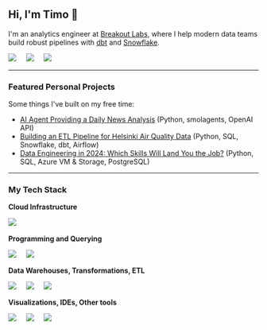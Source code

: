 ## Hi, I'm Timo 👋

I'm an analytics engineer at [Breakout Labs](https://breakout-labs.com), where I help modern data teams build robust pipelines with [dbt](https://www.getdbt.com/) and [Snowflake](https://www.snowflake.com/en/).

<a href="https://timosarkka.com" target="_blank"><img src="https://img.shields.io/badge/Website-%230db7ed.svg?&style=for-the-badge&logoColor=white" /></a>&nbsp;&nbsp;&nbsp;&nbsp;
<a href="https://www.linkedin.com/in/timosarkka/" target="_blank"><img src="https://img.shields.io/badge/linkedin-%230077B5.svg?&style=for-the-badge&logo=linkedin&logoColor=white" /></a>&nbsp;&nbsp;&nbsp;&nbsp;
<a href="mailto:t@timosarkka.com" target="_blank"><img src="https://img.shields.io/badge/Email-EA4335?style=for-the-badge&logo=gmail&logoColor=white" /></a>&nbsp;&nbsp;&nbsp;&nbsp;

---

### Featured Personal Projects

Some things I've built on my free time:

* <a href="https://github.com/timosarkka/ai-agent-news-summary" target=”_blank”>AI Agent Providing a Daily News Analysis</a> (Python, smolagents, OpenAI API)
* <a href="https://github.com/timosarkka/helsinki-air-quality" target="_blank">Building an ETL Pipeline for Helsinki Air Quality Data</a> (Python, SQL, Snowflake, dbt, Airflow)
* <a href="https://github.com/timosarkka/data-eng-skills" target="_blank">Data Engineering in 2024: Which Skills Will Land You the Job?</a> (Python, SQL, Azure VM & Storage, PostgreSQL)

---

### My Tech Stack

**Cloud Infrastructure**

<p align='left'>
    <a href="https://azure.microsoft.com/" target="_blank"><img src="https://img.shields.io/badge/Azure-%230db7ed.svg?&style=for-the-badge&logoColor=white" /></a>&nbsp;&nbsp;&nbsp;&nbsp;
</p>

**Programming and Querying**

<p align='left'>
    <a href="https://www.python.org/" target="_blank"><img src="https://img.shields.io/badge/Python-3776AB?style=for-the-badge&logo=python&logoColor=white&color=%233776AB" /></a>&nbsp;&nbsp;&nbsp;&nbsp;
    <a href="https://en.wikipedia.org/wiki/SQL" target="_blank"><img src="https://img.shields.io/badge/sql-878280?style=for-the-badge&logo=sql&logoColor=ffffff" /></a>&nbsp;&nbsp;&nbsp;&nbsp;
</p>

**Data Warehouses, Transformations, ETL**

<p align='left'>
    <a href="https://www.snowflake.com" target="_blank"><img src="https://img.shields.io/badge/Snowflake-29B5E8?style=for-the-badge&logo=snowflake&logoColor=white&color=%2329B5E8" /></a>&nbsp;&nbsp;&nbsp;&nbsp;
    <a href="https://www.getdbt.com/" target="_blank"><img src="https://img.shields.io/badge/dbt-de5d40.svg?&style=for-the-badge&logo=dbt&logoColor=white" /></a>&nbsp;&nbsp;&nbsp;&nbsp;
    <a href="https://www.matillion.com/" target="_blank"><img src="https://img.shields.io/badge/Matillion-15ab60?style=for-the-badge&logo=matillion&logoColor=white&color=%2315ab60" /></a>&nbsp;&nbsp;&nbsp;&nbsp;
</p>

**Visualizations, IDEs, Other tools**

<p align='left'>
    <a href="https://www.microsoft.com/en-us/power-platform/products/power-bi" target="_blank"><img src="https://img.shields.io/badge/Power_BI-dea302?style=for-the-badge&logoColor=white&color=%23dea302" /></a>&nbsp;&nbsp;&nbsp;&nbsp;
    <a href="https://code.visualstudio.com/" target="_blank"><img src="https://img.shields.io/badge/VS_Code-0078d7?style=for-the-badge&logoColor=white&color=%230078d7" /></a>&nbsp;&nbsp;&nbsp;&nbsp;
    <a href="https://git-scm.com/" target="_blank"><img src="https://img.shields.io/badge/Git-F05032?style=for-the-badge&logo=git&logoColor=white&color=%23F05032" /></a>&nbsp;&nbsp;&nbsp;&nbsp;
</p>
